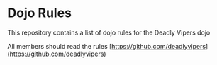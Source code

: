 Dojo Rules
==========

This repository contains a list of dojo rules for the Deadly Vipers dojo

All members should read the rules
[https://github.com/deadlyvipers](https://github.com/deadlyvipers)


